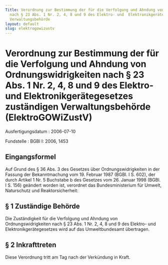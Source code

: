 ```yaml
---
Title: Verordnung zur Bestimmung der für die Verfolgung und Ahndung von  Ordnungswidrigkeiten
  nach § 23 Abs. 1 Nr. 2, 4, 8 und 9 des Elektro- und  Elektronikgerätegesetzes zuständigen
  Verwaltungsbehörde
layout: default
slug: elektrogowizustv
---
```


# Verordnung zur Bestimmung der für die Verfolgung und Ahndung von  Ordnungswidrigkeiten nach § 23 Abs. 1 Nr. 2, 4, 8 und 9 des Elektro- und  Elektronikgerätegesetzes zuständigen Verwaltungsbehörde (ElektroGOWiZustV)

Ausfertigungsdatum
:   2006-07-10

Fundstelle
:   BGBl I: 2006, 1453



## Eingangsformel

Auf Grund des § 36 Abs. 3 des Gesetzes über Ordnungswidrigkeiten in
der Fassung der Bekanntmachung vom 19. Februar 1987 (BGBl. I S. 602),
der durch Artikel 1 Nr. 5 Buchstabe b des Gesetzes vom 26. Januar 1998
(BGBl. I S. 156) geändert worden ist, verordnet das Bundesministerium
für Umwelt, Naturschutz und Reaktorsicherheit:


## § 1 Zuständige Behörde

Die Zuständigkeit für die Verfolgung und Ahndung von
Ordnungswidrigkeiten nach § 23 Abs. 1 Nr. 2, 4, 8 und 9 des Elektro-
und Elektronikgerätegesetzes wird auf das Umweltbundesamt übertragen.


## § 2 Inkrafttreten

Diese Verordnung tritt am Tag nach der Verkündung in Kraft.

